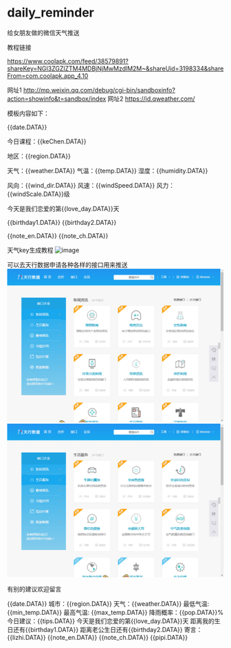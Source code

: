 # daily_reminder
给女朋友做的微信天气推送

教程链接

https://www.coolapk.com/feed/38579891?shareKey=NGI3ZGZlZTM4MDBjNjMwMzdlM2M~&shareUid=3198334&shareFrom=com.coolapk.app_4.10




网址1   http://mp.weixin.qq.com/debug/cgi-bin/sandboxinfo?action=showinfo&t=sandbox/index
网址2   https://id.qweather.com/


模板内容如下：

{{date.DATA}} 

今日课程：{{keChen.DATA}}

地区：{{region.DATA}} 

天气：{{weather.DATA}} 气温：{{temp.DATA}} 湿度：{{humidity.DATA}}

风向：{{wind_dir.DATA}} 风速：{{windSpeed.DATA}} 风力：{{windScale.DATA}}级

今天是我们恋爱的第{{love_day.DATA}}天 

{{birthday1.DATA}} 
{{birthday2.DATA}}


{{note_en.DATA}} 
{{note_ch.DATA}}


天气key生成教程
![image](https://raw.githubusercontent.com/limoest/daily_reminder/main/%E5%92%8C%E9%A3%8E%E5%A4%A9%E6%B0%94key%E7%94%9F%E6%88%90.png)


可以去天行数据申请各种各样的接口用来推送  
![image](https://raw.githubusercontent.com/limoest/daily_reminder/main/others/Snipaste_2022-08-24_12-13-19.png)
![image](https://raw.githubusercontent.com/limoest/daily_reminder/main/others/Snipaste.png)



有别的建议欢迎留言

{{date.DATA}} 
城市：{{region.DATA}} 
天气：{{weather.DATA}} 
最低气温: {{min_temp.DATA}} 
最高气温: {{max_temp.DATA}}
降雨概率：{{pop.DATA}}%
今日建议：{{tips.DATA}}
今天是我们恋爱的第{{love_day.DATA}}天 
距离我的生日还有{{birthday1.DATA}}
距离老公生日还有{{birthday2.DATA}}
寄言：
{{lizhi.DATA}} 
{{note_en.DATA}} 
{{note_ch.DATA}} 
{{pipi.DATA}}
